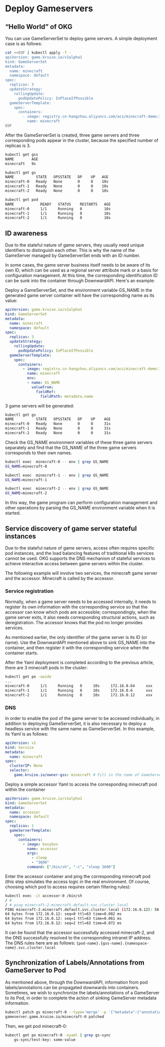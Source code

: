 # Deploy Gameservers

## “Hello World” of OKG
You can use GameServerSet to deploy game servers. A simple deployment case is as follows:

```bash
cat <<EOF | kubectl apply -f -
apiVersion: game.kruise.io/v1alpha1
kind: GameServerSet
metadata:
  name: minecraft
  namespace: default
spec:
  replicas: 3
  updateStrategy:
    rollingUpdate:
      podUpdatePolicy: InPlaceIfPossible
  gameServerTemplate:
    spec:
      containers:
        - image: registry.cn-hangzhou.aliyuncs.com/acs/minecraft-demo:1.12.2
          name: minecraft
EOF
```

After the GameServerSet is created, three game servers and three corresponding pods appear in the cluster, because the specified number of replicas is 3.

```bash
kubectl get gss
NAME        AGE
minecraft   9s

kubectl get gs
NAME          STATE   OPSSTATE   DP    UP   AGE
minecraft-0   Ready   None       0     0    10s
minecraft-1   Ready   None       0     0    10s
minecraft-2   Ready   None       0     0    10s

kubectl get pod
NAME            READY   STATUS    RESTARTS   AGE
minecraft-0     1/1     Running   0          10s
minecraft-1     1/1     Running   0          10s
minecraft-2     1/1     Running   0          10s
```


## ID awareness

Due to the stateful nature of game servers, they usually need unique identifiers to distinguish each other. This is why the name of the GameServer managed by GameServerSet ends with an ID number.

In some cases, the game server business itself needs to be aware of its own ID, which can be used as a regional server attribute mark or a basis for configuration management.
At this time, the corresponding identification ID can be sunk into the container through DownwardAPI. Here's an example:

Deploy a GameServerSet, and the environment variable GS_NAME in the generated game server container will have the corresponding name as its value:

```yaml
apiVersion: game.kruise.io/v1alpha1
kind: GameServerSet
metadata:
  name: minecraft
  namespace: default
spec:
  replicas: 3
  updateStrategy:
    rollingUpdate:
      podUpdatePolicy: InPlaceIfPossible
  gameServerTemplate:
    spec:
      containers:
        - image: registry.cn-hangzhou.aliyuncs.com/acs/minecraft-demo:1.12.2
          name: minecraft
          env:
          - name: GS_NAME
            valueFrom:
              fieldRef:
                fieldPath: metadata.name
```

3 game servers will be generated:

```bash
kubectl get gs
NAME          STATE   OPSSTATE   DP    UP    AGE
minecraft-0   Ready   None       0     0     31s
minecraft-1   Ready   None       0     0     31s
minecraft-2   Ready   None       0     0     31s
```

Check the GS_NAME environment variables of these three game servers separately and find that the GS_NAME of the three game servers corresponds to their own names.

```bash
kubectl exec  minecraft-0 -- env | grep GS_NAME
GS_NAME=minecraft-0

kubectl exec  minecraft-1 -- env | grep GS_NAME
GS_NAME=minecraft-1

kubectl exec  minecraft-2 -- env | grep GS_NAME
GS_NAME=minecraft-2
```

In this way, the game program can perform configuration management and other operations by parsing the GS_NAME environment variable when it is started.

## Service discovery of game server stateful instances

Due to the stateful nature of game servers, access often requires specific pod instances, and the load balancing features of traditional k8s services cannot be used. OKG supports the DNS mechanism of stateful services to achieve interactive access between game servers within the cluster.

The following example will involve two services, the minecraft game server and the accessor. Minecraft is called by the accessor.

### Service registration

Normally, when a game server needs to be accessed internally, it needs to register its own information with the corresponding service so that the accessor can know which pods are accessible; correspondingly, when the game server exits, it also needs corresponding structural actions, such as deregistration. The accessor knows that the pod no longer provides services.

As mentioned earlier, the only identifier of the game server is its ID (or name). Use the DownwardAPI mentioned above to sink GS_NAME into the container, and then register it with the corresponding service when the container starts.

After the Yaml deployment is completed according to the previous article, there are 3 minecraft pods in the cluster:

```bash
kubectl get po -owide
...
minecraft-0     1/1     Running   0     10s     172.16.0.64     xxx       <none>           2/2
minecraft-1     1/1     Running   0     10s     172.16.0.6      xxx       <none>           2/2
minecraft-2     1/1     Running   0     10s     172.16.0.12     xxx       <none>           2/2
```

### DNS

In order to enable the pod of the game server to be accessed individually, in addition to deploying GameServerSet, it is also necessary to deploy a headless service with the same name as GameServerSet. In this example, its Yaml is as follows:

```yaml
apiVersion: v1
kind: Service
metadata:
  name: minecraft
spec:
  clusterIP: None
  selector:
    game.kruise.io/owner-gss: minecraft # Fill in the name of GameServerSet
```

Deploy a simple accessor Yaml to access the corresponding minecraft pod within the container

```yaml
apiVersion: game.kruise.io/v1alpha1
kind: GameServerSet
metadata:
  name: accessor
  namespace: default
spec:
  replicas: 1
  gameServerTemplate:
    spec:
      containers:
        - image: busybox
          name: accessor
          args:
            - sleep
            - "3600"
          command: ["/bin/sh", "-c", "sleep 3600"]
```

Enter the accessor container and ping the corresponding minecraft pod (this step simulates the access logic in the real environment. Of course, choosing which pod to access requires certain filtering rules):

```bash
kubectl exec -it accessor-0 /bin/sh
/ # 
/ # ping minecraft-2.minecraft.default.svc.cluster.local
PING minecraft-2.minecraft.default.svc.cluster.local (172.16.0.12): 56 data bytes
64 bytes from 172.16.0.12: seq=0 ttl=63 time=0.082 ms
64 bytes from 172.16.0.12: seq=1 ttl=63 time=0.061 ms
64 bytes from 172.16.0.12: seq=2 ttl=63 time=0.072 ms
```

It can be found that the accessor successfully accessed minecraft-2, and the DNS successfully resolved to the corresponding intranet IP address. The DNS rules here are as follows: `{pod-name}.{gss-name}.{namespace-name}.svc.cluster.local`

## Synchronization of Labels/Annotations from GameServer to Pod

As mentioned above, through the DownwardAPI, information from pod labels/annotations can be propagated downwards into containers. Sometimes, we wish to synchronize the labels/annotations of a GameServer to its Pod, in order to complete the action of sinking GameServer metadata information.

```bash
kubectl patch gs minecraft-0 --type='merge' -p '{"metadata":{"annotations":{"gs-sync/test-key":"some-value"}}}'
gameserver.game.kruise.io/minecraft-0 patched
```

Then, we get pod minecraft-0:

```bash
kubectl get po minecraft-0 -oyaml | grep gs-sync
    gs-sync/test-key: some-value
```
